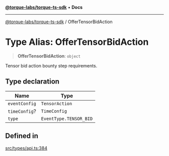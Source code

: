 [**@torque-labs/torque-ts-sdk**](../README.md) • **Docs**

***

[@torque-labs/torque-ts-sdk](../globals.md) / OfferTensorBidAction

# Type Alias: OfferTensorBidAction

> **OfferTensorBidAction**: `object`

Tensor bid action bounty step requirements.

## Type declaration

| Name | Type |
| ------ | ------ |
| `eventConfig` | `TensorAction` |
| `timeConfig`? | `TimeConfig` |
| `type` | `EventType.TENSOR_BID` |

## Defined in

[src/types/api.ts:384](https://github.com/torque-labs/torque-ts-sdk/blob/e34efdf278512e8a58bacdba966e9cd90b1db20a/src/types/api.ts#L384)

